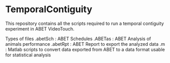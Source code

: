 # TemporalContiguity
This repository contains all the scripts required to run a temporal contiguity experiment in ABET VideoTouch.

Types of files
.abetSch  : ABET Schedules
.ABETas   : ABET Analysis of animals performance
.abetRpt  : ABET Report to export the analyzed data
.m        : Matlab scripts to convert data exported from ABET to a data format usable for statistical analysis 
